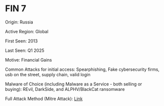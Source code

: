 # FIN 7

Origin: Russia

Active Region: Global

First Seen: 2013

Last Seen: Q1 2025

Motive: Financial Gains

Common Attacks for initial access: Spearphishing, Fake cybersecurity firms, usb on the street, supply chain, valid login

Malware of Choice (including Malware as a Service - both selling or buying): REvil, DarkSide, and ALPHV/BlackCat ransomware

Full Attack Method (Mitre Attack): [Link](https://mitre-attack.github.io/attack-navigator//#layerURL=https%3A%2F%2Fattack.mitre.org%2Fgroups%2FG0046%2FG0046-enterprise-layer.json)
